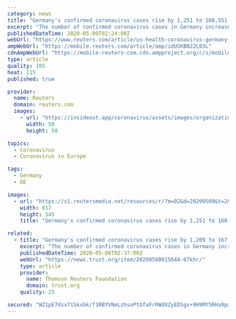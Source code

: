 ```yaml
---
category: news
title: "Germany's confirmed coronavirus cases rise by 1,251 to 168,551: RKI"
excerpt: "The number of confirmed coronavirus cases in Germany increased by 1,251 to 168,551, data from the Robert Koch Institute (RKI) for infectious diseases showed on Saturday."
publishedDateTime: 2020-05-09T02:24:00Z
webUrl: "https://www.reuters.com/article/us-health-coronavirus-germany-cases-idUSKBN22L03L"
ampWebUrl: "https://mobile.reuters.com/article/amp/idUSKBN22L03L"
cdnAmpWebUrl: "https://mobile-reuters-com.cdn.ampproject.org/c/s/mobile.reuters.com/article/amp/idUSKBN22L03L"
type: article
quality: 105
heat: 115
published: true

provider:
  name: Reuters
  domain: reuters.com
  images:
    - url: "https://insideout.app/coronavirus/assets/images/organizations/reuters.com-50x50.jpg"
      width: 50
      height: 50

topics:
  - Coronavirus
  - Coronavirus in Europe

tags:
  - Germany
  - DE

images:
  - url: "https://s1.reutersmedia.net/resources/r/?m=02&d=20200509&t=2&i=1518010706&w=&fh=545px&fw=&ll=&pl=&sq=&r=LYNXMPEG4802A"
    width: 817
    height: 545
    title: "Germany's confirmed coronavirus cases rise by 1,251 to 168,551: RKI"

related:
  - title: "Germany's confirmed coronavirus cases rise by 1,209 to 167,300 - RKI"
    excerpt: "The number of confirmed coronavirus cases in Germany increased by 1,209 to 167,300, data from the Robert Koch Institute (RKI) for infectious diseases showed on Friday. The death toll rose by 147 to 7,"
    publishedDateTime: 2020-05-08T02:37:00Z
    webUrl: "https://news.trust.org/item/20200508015644-67khr/"
    type: article
    provider:
      name: Thomson Reuters Foundation
      domain: trust.org
    quality: 25

secured: "WZ1pE7dsx71Skxbk/f1RBYVNeLzhsoPtGfaFrRWdXZyEDSgx+9H9MY5RHa9pav6mTYrCXMSl7vvx5xgxqPmGWgS0A2RLZK9u0jHpf3Mv1GCxAIrEbpzeXW2Di0mgNsbYd6/+52QpGt7dn2SvbeRqyTwLULbvJy8SDgw5pGlaDoW7l8FuT1TTVu3BhAonNdEutItlM4uMQTtMvFXO0BDcJZYrcPh7OvsrRzH8BG3mzKUtx6Or+RLy52ewQaYbfi005t71OD3+ye0Vzw+10/meaJxZJSnMMPcfVsplRECR6z/4mnEdhYGkbcLkCUDNUh2tHJrQqDDzAXD54v2/5ZSNJdAXn4z75CjGeEez1WGFJyNRgWHRN0sqTC3tyi7D3+5UhuqAYDsh9IPlRrCIvwjWae7Jbd1LI8IUGRd1aP01xx9/oQPrLlzAQdccSSnhP2jsnfShMgjoDcAi3/ixCbRe5DVa2O5TywUBrNpqdZdALyA=;KHZSPIdqfIs2cux1YS0OaA=="
---
```


